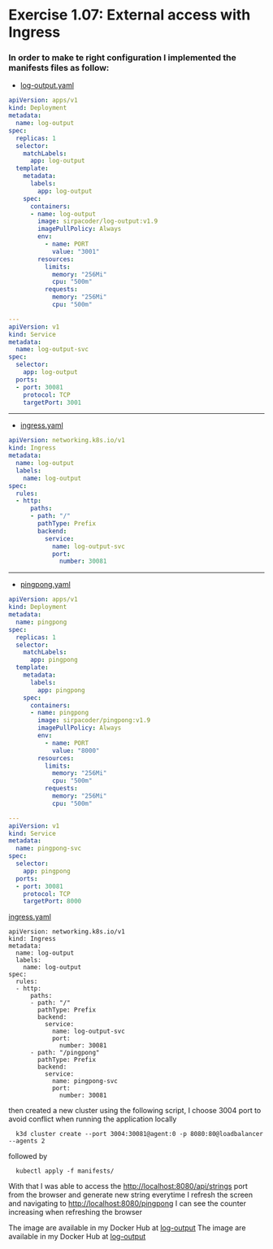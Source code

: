 # Exercise 1.07: External access with Ingress

### In order to make te right configuration I implemented the manifests files as follow:

- [log-output.yaml](./manifests/log_output.yml)
```yaml
apiVersion: apps/v1
kind: Deployment
metadata:
  name: log-output
spec:
  replicas: 1
  selector:
    matchLabels:
      app: log-output
  template:
    metadata:
      labels:
        app: log-output
    spec:
      containers:
      - name: log-output
        image: sirpacoder/log-output:v1.9
        imagePullPolicy: Always
        env:
          - name: PORT
            value: "3001"
        resources:
          limits:
            memory: "256Mi"
            cpu: "500m"
          requests:
            memory: "256Mi"
            cpu: "500m"

---
apiVersion: v1
kind: Service
metadata:
  name: log-output-svc
spec:
  selector:
    app: log-output
  ports:
  - port: 30081
    protocol: TCP
    targetPort: 3001


```
___
- [ingress.yaml](../log-output/manifests/ingress.yaml)
```yaml
apiVersion: networking.k8s.io/v1
kind: Ingress
metadata:
  name: log-output
  labels:
    name: log-output
spec:
  rules:
  - http:
      paths:
      - path: "/"
        pathType: Prefix
        backend:
          service:
            name: log-output-svc
            port:
              number: 30081
```
___
- [pingpong.yaml](./manifests/pingpong.yml)

```yaml
apiVersion: apps/v1
kind: Deployment
metadata:
  name: pingpong
spec:
  replicas: 1
  selector:
    matchLabels:
      app: pingpong
  template:
    metadata:
      labels:
        app: pingpong
    spec:
      containers:
      - name: pingpong
        image: sirpacoder/pingpong:v1.9
        imagePullPolicy: Always
        env:
          - name: PORT
            value: "8000"
        resources:
          limits:
            memory: "256Mi"
            cpu: "500m"
          requests:
            memory: "256Mi"
            cpu: "500m"

---
apiVersion: v1
kind: Service
metadata:
  name: pingpong-svc
spec:
  selector:
    app: pingpong
  ports:
  - port: 30081
    protocol: TCP
    targetPort: 8000
```

[ingress.yaml](./manifests/ingress.yaml)
```shell
apiVersion: networking.k8s.io/v1
kind: Ingress
metadata:
  name: log-output
  labels:
    name: log-output
spec:
  rules:
  - http:
      paths:
      - path: "/"
        pathType: Prefix
        backend:
          service:
            name: log-output-svc
            port:
              number: 30081
      - path: "/pingpong"
        pathType: Prefix
        backend:
          service:
            name: pingpong-svc
            port:
              number: 30081
```
then created a new cluster using the following script, I choose 3004 port to avoid conflict when running the application locally

```shell
  k3d cluster create --port 3004:30081@agent:0 -p 8080:80@loadbalancer --agents 2
```

followed by
```shell
  kubectl apply -f manifests/
```

With that I was able to access the [http://localhost:8080/api/strings](http://localhost:8080/api/strings) port from the browser and generate new string everytime I refresh the screen
and navigating to [http://localhost:8080/pingpong](http://localhost:8080/pingpong) I can see the counter increasing when refreshing the browser 

The image are available in my Docker Hub at [log-output](https://hub.docker.com/repository/docker/sirpacoder/log-output/tags)
The image are available in my Docker Hub at [log-output](https://hub.docker.com/repository/docker/sirpacoder/pingpong/tags)

